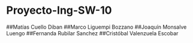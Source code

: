 # Proyecto-Ing-SW-10
##Matías Cuello Diban
##Marco Liguempi Bozzano
##Joaquín Monsalve Luengo
##Fernanda Rubilar Sanchez
##Cristóbal Valenzuela Escobar
